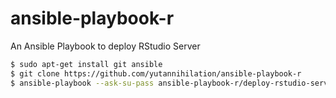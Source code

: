 # ansible-playbook-r
An Ansible Playbook to deploy RStudio Server

```sh
$ sudo apt-get install git ansible
$ git clone https://github.com/yutannihilation/ansible-playbook-r
$ ansible-playbook --ask-su-pass ansible-playbook-r/deploy-rstudio-server.yml
```
